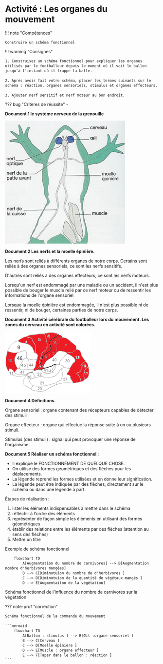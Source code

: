 # Activité : Les organes du mouvement

!!! note "Compétences"

    Construire un schéma fonctionnel 

!!! warning "Consignes"

    1. Construisez un schéma fonctionnel pour expliquer les organes utilisés par le footballeur depuis le moment où il voit le ballon jusqu'à l'instant où il frappe la balle.

    2. Après avoir fait votre schéma, placer les termes suivants sur le schéma : réaction, organes sensoriels, stimulus et organes effecteurs.

    3. Ajouter nerf sensitif et nerf moteur au bon endroit.
    
??? bug "Critères de réussite"
    - 



**Document 1 le système nerveux de la grenouille**

![](Pictures/schemaSystNerveuxGrenouille.png)

**Document 2 Les nerfs et la moelle épinière.**

Les nerfs sont reliés à différents organes de notre corps. Certains sont reliés à des organes sensoriels, ce sont les nerfs sensitifs.

D'autres sont reliés à des organes effecteurs, ce sont les nerfs moteurs.

Lorsqu'un nerf est endommagé par une maladie ou un accident, il n'est plus possible de bouger le muscle relié par ce nerf moteur ou de ressentir les informations de l'organe sensoriel

Lorsque la moelle épinière est endommagée, il n'est plus possible ni de ressentir, ni de bouger, certaines parties de notre corps.



**Document 3 Activité cérébrale du footballeur lors du mouvement. Les zones du cerveau en activité sont colorées.**

![](Pictures/actCerveauFoot.png)

**Document 4 Définitions.**

Organe sensoriel : organe contenant des récepteurs capables de détecter des stimuli

Organe effecteur : organe qui effectue la réponse suite à un ou plusieurs stimuli.

Stimulus (des stimuli) : signal qui peut provoquer une réponse de l'organisme.


**Document 5 Réaliser un schéma fonctionnel :**

- Il explique le FONCTIONNEMENT DE QUELQUE CHOSE.
- On utilise des formes géométriques et des flèches pour les déplacements.  
- La légende reprend les formes utilisées et en donne leur signification.  
- La légende peut être indiquée par des flèches, directement sur le schéma ou dans une légende à part.

Étapes de réalisation :

1. lister les éléments indispensables à mettre dans le schéma
2. réfléchir à l'ordre des éléments
3. représenter de façon simple les éléments en utilisant des formes géométriques
4. établir des relations entre les éléments par des flèches (attention au sens des flèches)
5. Mettre un titre

Exemple de schéma fonctionnel
```mermaid
    flowchart TD
        A[Augmentation du nombre de carnivores] --> B[Augmentation nombre d'herbivores mangées] 
        B --> C[Diminutuion du nombre de d'herbivores ] 
        C --> D[Diminutuion de la quantité de végétaux mangés ]
        D --> E[Augmentaiton de la végétation]

```
Schéma fonctionnel de l'influence du nombre de carnivores sur la végétation

??? note-prof "correction"

    Schéma fonctionnel de la commande du mouvement

    ```mermaid
        flowchart TD
            A[Ballon : stimulus ] --> B[Œil :organe sensoriel ] 
            B --> C[Cerveau ] 
            C --> D[Moelle épinière ]
            D --> E[Muscle : organe effecteur ]
            E --> F[Taper dans le ballon : réaction ]
    ```
